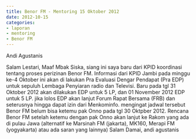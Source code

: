 ```yaml
---
title: Benor FM - Mentoring 15 Oktober 2012 
date: 2012-10-15
categories:
- laporan
- mentoring
- Benor FM
---
```


Andi Agustanis

Salam Lestari, Maaf Mbak Siska, siang ini saya baru dari KPID koordinasi tentang proses perizinan Benor FM. Informasi dari KPID Jambi pada minggu ke-4 Oktober ini akan di lakukan Pra Evaluasi Dengar Pendapat (Pra EDP) untuk sepuluh Lembaga Penyiaran radio dan Televisi. Baru pada tgl 31 Oktober 2012 akan dilakukan EDP untuk 5 LP, dan 01 November 2012 EDP untuk 5 LP. jika lolos EDP akan lanjut Forum Rapat Bersama (FRB) dan seterusnya hingga dapat izin dari Menkominfo. mengingat jadwal tersebut Benor FM belum bisa ketemu pak Onno pada tgl 30 Oktpber 2012. Rencana Benor FM setelah ketemu dengan pak Onno akan lanjut ke Rakom yang ada di pulau Jawa (alternatif ke Marsinah FM (jakarta), MK160, Merapi FM (yogyakarta) atau ada saran yang lainnya) Salam Damai, andi agustanis 

